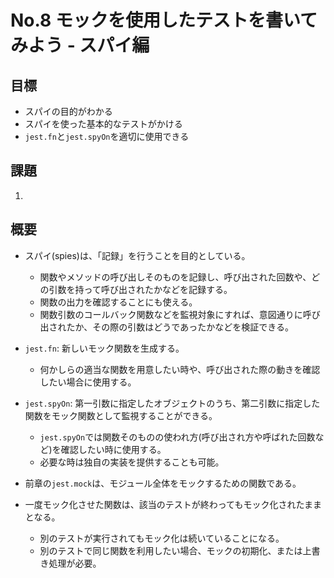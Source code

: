 # No.8 モックを使用したテストを書いてみよう - スパイ編

## 目標
- スパイの目的がわかる
- スパイを使った基本的なテストがかける
- `jest.fn`と`jest.spyOn`を適切に使用できる

## 課題
1. 

## 概要
- スパイ(spies)は、「記録」を行うことを目的としている。
  - 関数やメソッドの呼び出しそのものを記録し、呼び出された回数や、どの引数を持って呼び出されたかなどを記録する。
  - 関数の出力を確認することにも使える。
  - 関数引数のコールバック関数などを監視対象にすれば、意図通りに呼び出されたか、その際の引数はどうであったかなどを検証できる。

- `jest.fn`: 新しいモック関数を生成する。
  - 何かしらの適当な関数を用意したい時や、呼び出された際の動きを確認したい場合に使用する。
- `jest.spyOn`: 第一引数に指定したオブジェクトのうち、第二引数に指定した関数をモック関数として監視することができる。
  - `jest.spyOn`では関数そのものの使われ方(呼び出され方や呼ばれた回数など)を確認したい時に使用する。
  - 必要な時は独自の実装を提供することも可能。

- 前章の`jest.mock`は、モジュール全体をモックするための関数である。

- 一度モック化させた関数は、該当のテストが終わってもモック化されたままとなる。
  - 別のテストが実行されてもモック化は続いていることになる。
  - 別のテストで同じ関数を利用したい場合、モックの初期化、または上書き処理が必要。